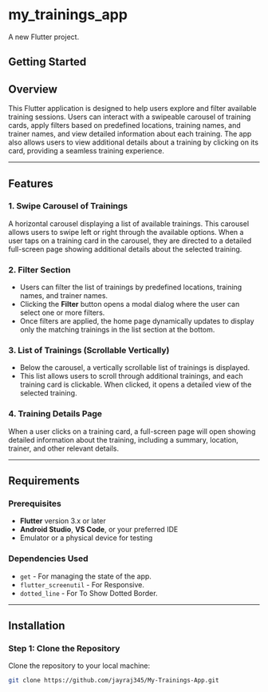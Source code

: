 # my_trainings_app

A new Flutter project.

## Getting Started

## Overview

This Flutter application is designed to help users explore and filter available training sessions. Users can interact with a swipeable carousel of training cards, apply filters based on predefined locations, training names, and trainer names, and view detailed information about each training. The app also allows users to view additional details about a training by clicking on its card, providing a seamless training experience.

---

## Features

### 1. **Swipe Carousel of Trainings**

A horizontal carousel displaying a list of available trainings. This carousel allows users to swipe left or right through the available options. When a user taps on a training card in the carousel, they are directed to a detailed full-screen page showing additional details about the selected training.

### 2. **Filter Section**

- Users can filter the list of trainings by predefined locations, training names, and trainer names.
- Clicking the **Filter** button opens a modal dialog where the user can select one or more filters.
- Once filters are applied, the home page dynamically updates to display only the matching trainings in the list section at the bottom.

### 3. **List of Trainings (Scrollable Vertically)**

- Below the carousel, a vertically scrollable list of trainings is displayed.
- This list allows users to scroll through additional trainings, and each training card is clickable. When clicked, it opens a detailed view of the selected training.

### 4. **Training Details Page**

When a user clicks on a training card, a full-screen page will open showing detailed information about the training, including a summary, location, trainer, and other relevant details.

---

## Requirements

### Prerequisites

- **Flutter** version 3.x or later
- **Android Studio**, **VS Code**, or your preferred IDE
- Emulator or a physical device for testing

### Dependencies Used

- `get` - For managing the state of the app.
- `flutter_screenutil` - For Responsive.
- `dotted_line` - For To Show Dotted Border.

---

## Installation

### Step 1: Clone the Repository

Clone the repository to your local machine:

```bash
git clone https://github.com/jayraj345/My-Trainings-App.git
